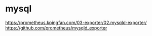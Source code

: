 # mysql

https://prometheus.kpingfan.com/03-exporter/02.mysqld-exporter/
https://github.com/prometheus/mysqld_exporter